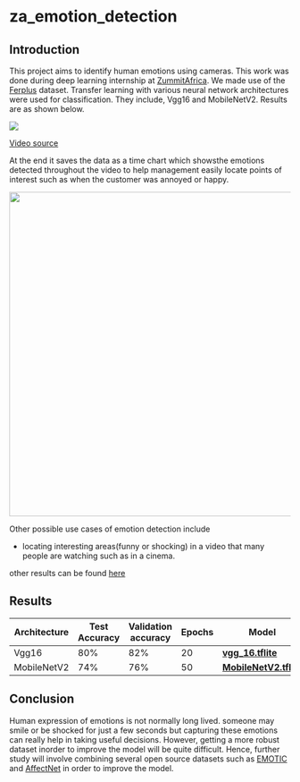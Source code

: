 # za_emotion_detection

## Introduction

This project aims to identify human emotions using cameras. This work was done during deep learning internship at [ZummitAfrica](https://www.linkedin.com/company/zummit-africa/?originalSubdomain=ng). We made use of the [Ferplus](https://github.com/microsoft/FERPlus) dataset. Transfer learning with various neural network architectures were used for classification. They include, Vgg16 and MobileNetV2.
Results are as shown below.

![](https://github.com/jideilori/za_emotion_detection/blob/main/docs/example.gif)


[Video source](https://youtu.be/Zy1h49_L8ME)

At the end it saves the data as a time chart which showsthe emotions detected throughout the video to help management easily locate points of interest such as when the customer was annoyed or happy.

<img src="https://github.com/jideilori/za_emotion_detection/blob/main/docs/emo_vs_time_happy.jpg" width="580">


Other possible use cases of emotion detection include
 - locating interesting areas(funny or shocking) in a video that many people are watching such as in a cinema.

other results can be found [here](https://drive.google.com/drive/folders/1U7H__zWtVjljDRMbpT8n3Z7oL2tJ3bpZ?usp=sharing)

## Results

| Architecture  |Test Accuracy| Validation accuracy  |  Epochs  | Model              |
| --------------| ----------- |--------------------- | ---------| -------------------|
| Vgg16         | 80%         |82%                   | 20       |**[vgg_16.tflite](https://drive.google.com/file/d/1XBm9TxpTwj-XbSB7yddRbaq7rMg0MhMO/view?usp=sharing)**
| MobileNetV2   |74%          |76%                   |    50    |**[MobileNetV2.tflite](https://drive.google.com/file/d/18V3LikH5-aVWo8ToV5_lpTHHBDTys6YE/view?usp=sharing)**




## Conclusion
Human expression of emotions is not normally long lived. someone may smile or be shocked for just a few seconds but capturing these emotions can really help in taking useful decisions. However, getting a more robust dataset inorder to improve the model will be quite difficult. Hence, further study will involve combining several open source datasets such as [EMOTIC](http://sunai.uoc.edu/emotic/index.html) and [AffectNet](https://paperswithcode.com/dataset/affectnet) in order to improve the model.
